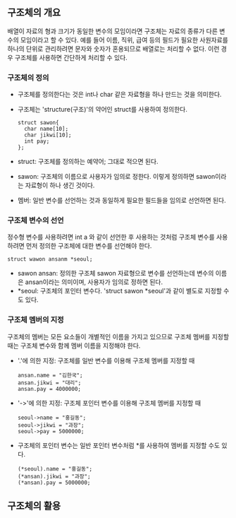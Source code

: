 ## 구조체의 개요

배열이 자료의 형과 크기가 동일한 변수의 모임이라면 구조체는 자료의 종류가 다른 변수의 모임이라고 할 수 있다. 예를 들어 이름, 직위, 급여 등의 필드가 필요한 사원자료를 하나의 단위로 관리하려면 문자와 숫자가 혼용되므로 배열로는 처리할 수 없다. 이런 경우 구조체를 사용하면 간단하게 처리할 수 있다.

### 구조체의 정의

- 구조체를 정의한다는 것은 int나 char 같은 자료형을 하나 만드는 것을 의미한다.
- 구조체는 'structure(구조)'의 약어인 struct를 사용하여 정의한다.

  ```
  struct sawon{
    char name[10];
    char jikwi[10];
    int pay;
  };
  ```

- struct: 구조체를 정의하는 예약어; 그대로 적으면 된다.
- sawon: 구조체의 이름으로 사용자가 임의로 정한다. 이렇게 정의하면 sawon이라는 자료형이 하나 생긴 것이다.
- 멤버: 일반 변수를 선언하는 것과 동일하게 필요한 필드들을 임의로 선언하면 된다.

### 구조체 변수의 선언

정수형 변수를 사용하려면 int a 와 같이 선언한 후 사용하는 것처럼 구조체 변수를 사용하려면 먼저 정의한 구조체에 대한 변수를 선언해야 한다.

```
struct wawon ansanm *seoul;
```

- sawon ansan: 정의한 구조체 sawon 자료형으로 변수를 선언하는데 변수의 이름은 ansan이라는 의미이며, 사용자가 임의로 정하면 된다.
- *seoul: 구조체의 포인터 변수다. 'struct sawon *seoul'과 같이 별도로 지정할 수도 있다.

### 구조체 멤버의 지정

구조체의 멤버는 모든 요소들이 개별적인 이름을 가지고 있으므로 구조체 멤버를 지정할 때는 구조체 변수와 함께 멤버 이름을 지정해야 한다.

- '.'에 의한 지정: 구조체를 일반 변수를 이용해 구조체 멤버를 지정할 때
  ```
  ansan.name = "김한국";
  ansan.jikwi = "대리";
  ansan.pay = 4000000;
  ```
- '->'에 의한 지정: 구조체 포인터 변수를 이용해 구조체 멤버를 지정할 때
  ```
  seoul->name = "홍길동";
  seoul->jikwi = "과장";
  seoul->pay = 5000000;
  ```
- 구조체의 포인터 변수는 일반 포인터 변수처럼 *를 사용하여 멤버를 지정할 수도 있다.
  ```
  (*seoul).name = "홍길동";
  (*ansan).jikwi = "과장";
  (*ansan).pay = 5000000;
  ```

## 구조체의 활용
